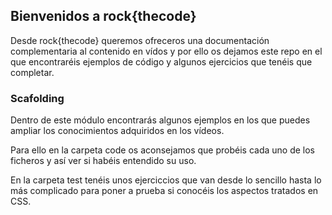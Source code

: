 ## Bienvenidos a rock{thecode}

Desde rock{thecode} queremos ofreceros una documentación complementaria al contenido en vídos y por ello os dejamos este repo en el que encontraréis ejemplos de código y algunos ejercicios que tenéis que completar.

### Scafolding

Dentro de este módulo encontrarás algunos ejemplos en los que puedes ampliar los conocimientos adquiridos en los vídeos.

Para ello en la carpeta code os aconsejamos que probéis cada uno de los ficheros
y así ver si habéis entendido su uso.

En la carpeta test tenéis unos ejerciccios que van desde lo sencillo hasta lo más complicado para poner a prueba si conocéis los aspectos tratados en CSS.

